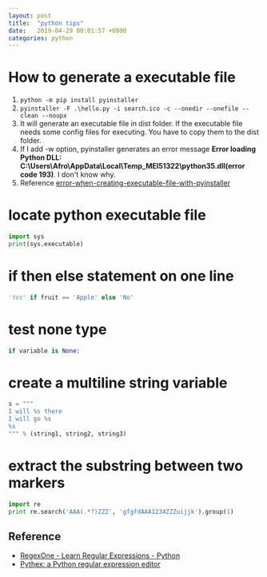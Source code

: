 ```yaml
---
layout: post
title:  "python tips"
date:   2019-04-29 00:01:57 +0800
categories: python
---
```


# How to generate a executable file
1. ```python -m pip install pyinstaller```
2. ```pyinstaller -F .\hello.py -i search.ico -c --onedir --onefile --clean --noupx```
3. It will generate an executable file in dist folder. If the executable file needs some config files for executing. You have to copy them to the dist folder.
4. If I add -w option, pyinstaller generates an error message **Error loading Python DLL: C:\Users\Afro\AppData\Local\Temp_MEI51322\python35.dll(error code 193)**. I don't know why.
5. Reference [error-when-creating-executable-file-with-pyinstaller](https://stackoverflow.com/questions/38811966/error-when-creating-executable-file-with-pyinstaller)

# locate python executable file
```python
import sys
print(sys.executable)
```

# if then else statement on one line
```python
'Yes' if fruit == 'Apple' else 'No'
```

# test none type
```python
if variable is None:
```

# create a multiline string variable
```python
s = """
I will %s there
I will go %s
%s
""" % (string1, string2, string3)
```

# extract the substring between two markers
```python
import re
print re.search('AAA(.*?)ZZZ', 'gfgfdAAA1234ZZZuijjk').group(1)
```

## Reference
* [RegexOne - Learn Regular Expressions - Python](https://regexone.com/references/python)
* [Pythex: a Python regular expression editor](https://pythex.org/)

